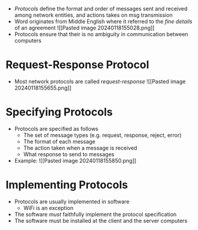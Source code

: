 - *Protocols* define the format and order of messages sent and received among network entities, and actions takes on msg transmission
- Word originates from Middle English where it referred to the *fine details* of an agreement
![[Pasted image 20240118155028.png]]
- Protocols ensure that their is no ambiguity in communication between computers

# Request-Response Protocol
- Most network protocols are called *request-response*
![[Pasted image 20240118155655.png]]

# Specifying Protocols
- Protocols are specified as follows
	- The set of message types (e.g. request, response, reject, error)
	- The format of each message
	- The action taken when a message is received
	- What response to send to messages
- Example:
![[Pasted image 20240118155850.png]]

# Implementing Protocols
- Protocols are usually implemented in software
	- WiFi is an exception
- The software *must* faithfully implement the protocol specification
- The software must be installed at the client and the server computers
